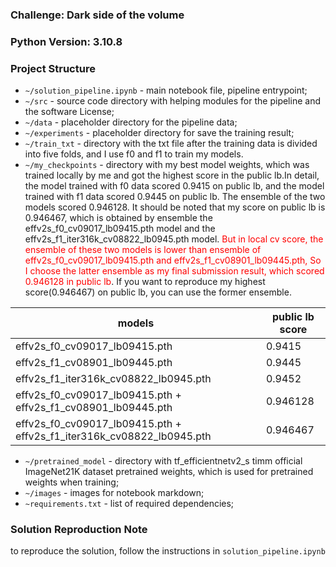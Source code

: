 ### Challenge: Dark side of the volume

### Python Version: 3.10.8

### Project Structure 

* ```~/solution_pipeline.ipynb``` - main notebook file, pipeline entrypoint;
* ```~/src``` - source code directory with helping modules for the pipeline and the software License;
* ```~/data``` - placeholder directory for the pipeline data;
* ```~/experiments``` - placeholder directory for save the training result;
* ```~/train_txt``` - directory with the txt file after the training data is divided into five folds, and I use f0 and f1 to train my models.
* ```~/my_checkpoints``` - directory with my best model weights, which was trained locally by me and got the highest score in the public lb.In detail, the model trained with f0 data scored 0.9415 on public lb, and the model trained with f1 data scored 0.9445 on public lb. The ensemble of the two models scored 0.946128.  It should be noted that my score on public lb is 0.946467, which is obtained by ensemble the effv2s_f0_cv09017_lb09415.pth model and the effv2s_f1_iter316k_cv08822_lb0945.pth model. <font color=red>But in local cv score, the ensemble of these two models is lower than ensemble of effv2s_f0_cv09017_lb09415.pth and effv2s_f1_cv08901_lb09445.pth, So I choose the latter ensemble as my final submission result, which scored 0.946128 in public lb</font>. If you want to reproduce my highest score(0.946467) on public lb, you can use the former ensemble.

|  models   | public lb score  |
|  ----  | ----  |
| effv2s_f0_cv09017_lb09415.pth | 0.9415 |
| effv2s_f1_cv08901_lb09445.pth | 0.9445 |
| effv2s_f1_iter316k_cv08822_lb0945.pth | 0.9452 |
| effv2s_f0_cv09017_lb09415.pth + effv2s_f1_cv08901_lb09445.pth | 0.946128 |
| effv2s_f0_cv09017_lb09415.pth + effv2s_f1_iter316k_cv08822_lb0945.pth  | 0.946467 |
* ```~/pretrained_model``` - directory with tf_efficientnetv2_s timm official ImageNet21K dataset pretrained weights, which is used for pretrained weights when training;
* ```~/images``` - images for notebook markdown;
* ```~requirements.txt``` - list of required dependencies;

### Solution Reproduction Note
to  reproduce the solution, follow the instructions in ```solution_pipeline.ipynb```
